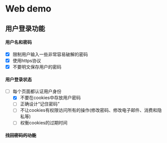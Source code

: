 # Web demo
## 用户登录功能

#### 用户名和密码
- [x] 限制用户输入一些非常容易破解的密码
- [x] 使用https协议
- [x] 不要明文保存用户的密码

#### 用户登录状态
- [ ] 每个页面都认证用户身份
    - [x] 不要在cookies中存放用户密码
    - [ ] 正确设计“记住密码”
    - [ ] 不让cookies有权限访问所有的操作(修改密码、修改电子邮件、消费和隐私等)
    - [ ] 权衡cookies的过期时间

#### ~~找回密码的功能~~